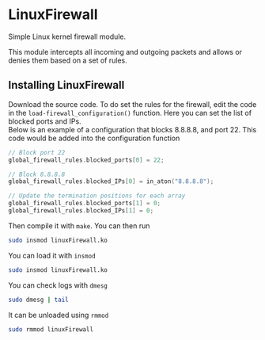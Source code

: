 # LinuxFirewall
Simple Linux kernel firewall module.

This module intercepts all incoming and outgoing packets and allows or denies them based on a set of rules.

## Installing LinuxFirewall
Download the source code.
To do set the rules for the firewall, edit the code in the `load-firewall_configuration()` function.
Here you can set the list of blocked ports and IPs. <br>
Below is an example of a configuration that blocks 8.8.8.8, and port 22. This code would be added into the configuration function
```c
// Block port 22
global_firewall_rules.blocked_ports[0] = 22;

// Block 8.8.8.8
global_firewall_rules.blocked_IPs[0] = in_aton("8.8.8.8");

// Update the termination positions for each array
global_firewall_rules.blocked_ports[1] = 0;
global_firewall_rules.blocked_IPs[1] = 0;
```
Then compile it with `make`. You can then run
```bash
sudo insmod linuxFirewall.ko
```
You can load it with `insmod`
```bash
sudo insmod linuxFirewall.ko
```
You can check logs with `dmesg`
```bash
sudo dmesg | tail
```
It can be unloaded using `rmmod`
```bash
sudo rmmod linuxFirewall
```
